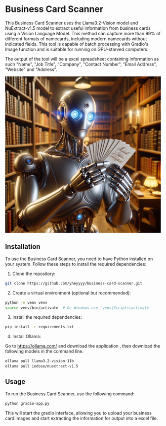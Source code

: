 # Business Card Scanner

This Business Card Scanner uses the Llama3.2-Vision model and NuExtract-v1.5 model to extract useful information from business cards using a Vision Language Model. This method can capture more than 99% of different formats of namecards, including modern namecards without indicated fields. This tool is capable of batch processing with Gradio's Image function and is suitable for running on GPU-starved computers.

The output of the tool will be a excel spreadsheet containing information as such "Name", "Job Title", "Company", "Contact Number", "Email Address", "Website" and "Address".

![](robot_reading_namecards.png)

## Installation

To use the Business Card Scanner, you need to have Python installed on your system. Follow these steps to install the required dependencies:

1. Clone the repository:

```bash
git clone https://github.com/yheyyyy/business-card-scanner.git
```

2. Create a virtual environment (optional but recommended):

```bash
python -m venv venv
source venv/bin/activate  # On Windows use `venv\Scripts\activate`
```

3. Install the required dependencies:

```bash
pip install -r requirements.txt
```

4. Install Ollama:

Go to https://ollama.com/ and download the application , then download the following models in the command line.

```bash
ollama pull llama3.2-vision:11b
ollama pull iodose/nuextract-v1.5
```

## Usage
To run the Business Card Scanner, use the following command:

```bash
python gradio-app.py
```
This will start the gradio interface, allowing you to upload your business card images and start extracting the information for output into a excel file.
